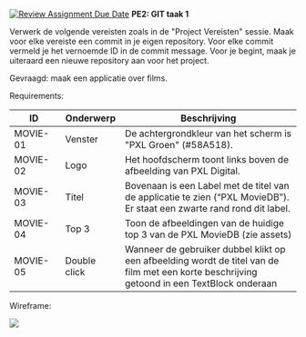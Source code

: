 [![Review Assignment Due Date](https://classroom.github.com/assets/deadline-readme-button-22041afd0340ce965d47ae6ef1cefeee28c7c493a6346c4f15d667ab976d596c.svg)](https://classroom.github.com/a/NrUjseCe)
**PE2: GIT taak 1**

Verwerk de volgende vereisten zoals in de "Project Vereisten" sessie.
Maak voor elke vereiste een commit in je eigen repository. Voor elke commit vermeld je het vernoemde ID in de commit message.
Voor je begint, maak je uiteraard een nieuwe repository aan voor het project.

Gevraagd: maak een applicatie over films.

Requirements:

| &nbsp;&nbsp;&nbsp;&nbsp;&nbsp;&nbsp;ID&nbsp;&nbsp;&nbsp;&nbsp;&nbsp;&nbsp;&nbsp; | Onderwerp | Beschrijving |
|---|---|---|
| MOVIE-01 | Venster | De achtergrondkleur van het scherm is "PXL Groen" (#58A518). 
| MOVIE-02 | Logo | Het hoofdscherm toont links boven de afbeelding van PXL Digital. |
| MOVIE-03 | Titel | Bovenaan is een Label met de titel van de applicatie te zien (“PXL MovieDB”). Er staat een zwarte rand rond dit label. |
| MOVIE-04 | Top 3 | Toon de afbeeldingen van de huidige top 3 van de PXL MovieDB (zie assets) |
| MOVIE-05 | Double click | Wanneer de gebruiker dubbel klikt op een afbeelding wordt de titel van de film met een korte beschrijving getoond in een TextBlock onderaan  |

Wireframe:

![](./media/wireframe.png)
